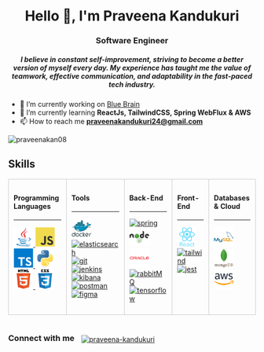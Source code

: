 <h1 align="center">Hello 👋, I'm Praveena Kandukuri</h1>
<h3 align="center">Software Engineer</h3>

<h5 align="center">I believe in constant self-improvement, striving to become a better version of myself every day. My experience has taught me the value of teamwork, effective communication, and adaptability in the fast-paced tech industry. 
</h5>

- 🔭 I’m currently working on [Blue Brain](https://github.com/praveenakan08/BlueBrain-FrontEnd)
- 🌱 I’m currently learning **ReactJs, TailwindCSS, Spring WebFlux & AWS**
- 📫 How to reach me **praveenakandukuri24@gmail.com**

<p align="left"> <img src="https://komarev.com/ghpvc/?username=praveenakan08&label=Profile%20views&color=0e75b6&style=flat" alt="praveenakan08" /> </p>

## Skills
<table>
  <tr>
    <td style="border: 1px solid #ccc; padding: 10px; vertical-align: top;">
      <h4 align="left">Programming Languages</h4>
      <hr>
      <p align="left">
        <a href="https://www.java.com" target="_blank" rel="noreferrer"> 
          <img src="https://raw.githubusercontent.com/devicons/devicon/master/icons/java/java-original.svg" alt="java" width="40" height="40"/> 
        </a> 
        <a href="https://developer.mozilla.org/en-US/docs/Web/JavaScript" target="_blank" rel="noreferrer"> 
          <img src="https://raw.githubusercontent.com/devicons/devicon/master/icons/javascript/javascript-original.svg" alt="javascript" width="40" height="40"/> 
        </a>
        <a href="https://www.typescriptlang.org/" target="_blank" rel="noreferrer"> 
          <img src="https://raw.githubusercontent.com/devicons/devicon/master/icons/typescript/typescript-original.svg" alt="typescript" width="40" height="40"/> 
        </a>
        <a href="https://www.python.org" target="_blank" rel="noreferrer"> 
          <img src="https://raw.githubusercontent.com/devicons/devicon/master/icons/python/python-original.svg" alt="python" width="40" height="40"/> 
        </a>
        <a href="https://www.w3.org/html/" target="_blank" rel="noreferrer"> 
            <img src="https://raw.githubusercontent.com/devicons/devicon/master/icons/html5/html5-original-wordmark.svg" alt="html5" width="40" height="40"/> 
          </a>
        <a href="https://www.w3schools.com/css/" target="_blank" rel="noreferrer"> 
          <img src="https://raw.githubusercontent.com/devicons/devicon/master/icons/css3/css3-original-wordmark.svg" alt="css3" width="40" height="40"/> 
        </a>
      </p>
    </td>
    <td style="border: 1px solid #ccc; padding: 10px; vertical-align: top;">
       <h4 align="left">Tools</h4>
      <hr>
        <a href="https://www.docker.com/" target="_blank" rel="noreferrer"> 
          <img src="https://raw.githubusercontent.com/devicons/devicon/master/icons/docker/docker-original-wordmark.svg" alt="docker" width="40" height="40"/> 
        </a>
        <a href="https://www.elastic.co" target="_blank" rel="noreferrer"> 
          <img src="https://www.vectorlogo.zone/logos/elastic/elastic-icon.svg" alt="elasticsearch" width="40" height="40"/> 
        </a>
        <a href="https://git-scm.com/" target="_blank" rel="noreferrer"> 
          <img src="https://www.vectorlogo.zone/logos/git-scm/git-scm-icon.svg" alt="git" width="40" height="40"/> 
        </a>
        <a href="https://www.jenkins.io" target="_blank" rel="noreferrer"> 
          <img src="https://www.vectorlogo.zone/logos/jenkins/jenkins-icon.svg" alt="jenkins" width="40" height="40"/> 
        </a>
        <a href="https://www.elastic.co/kibana" target="_blank" rel="noreferrer"> 
          <img src="https://www.vectorlogo.zone/logos/elasticco_kibana/elasticco_kibana-icon.svg" alt="kibana" width="40" height="40"/> 
        </a>
        <a href="https://postman.com" target="_blank" rel="noreferrer"> 
          <img src="https://www.vectorlogo.zone/logos/getpostman/getpostman-icon.svg" alt="postman" width="40" height="40"/> 
        </a>
        <a href="https://www.figma.com/" target="_blank" rel="noreferrer"> 
          <img src="https://www.vectorlogo.zone/logos/figma/figma-icon.svg" alt="figma" width="40" height="40"/> 
        </a>
      </p>
    </td>
    <td style="border: 1px solid #ccc; padding: 10px; vertical-align: top;">
      <h4 align="left">Back-End</h4>
      <hr>
        <a href="https://spring.io/" target="_blank" rel="noreferrer"> 
          <img src="https://www.vectorlogo.zone/logos/springio/springio-icon.svg" alt="spring" width="40" height="40"/> 
        </a>
        <a href="https://nodejs.org" target="_blank" rel="noreferrer"> 
          <img src="https://raw.githubusercontent.com/devicons/devicon/master/icons/nodejs/nodejs-original-wordmark.svg" alt="nodejs" width="40" height="40"/> 
        </a>
        <a href="https://www.oracle.com/" target="_blank" rel="noreferrer"> 
          <img src="https://raw.githubusercontent.com/devicons/devicon/master/icons/oracle/oracle-original.svg" alt="oracle" width="40" height="40"/> 
        </a>
        <a href="https://www.rabbitmq.com" target="_blank" rel="noreferrer"> 
          <img src="https://www.vectorlogo.zone/logos/rabbitmq/rabbitmq-icon.svg" alt="rabbitMQ" width="40" height="40"/> 
        </a>
        <a href="https://www.tensorflow.org" target="_blank" rel="noreferrer"> 
          <img src="https://www.vectorlogo.zone/logos/tensorflow/tensorflow-icon.svg" alt="tensorflow" width="40" height="40"/> 
        </a>
      </p>
    </td>
    <td style="border: 1px solid #ccc; padding: 10px; vertical-align: top;">
        <h4 align="left">Front-End</h4>
        <hr>
          <a href="https://reactjs.org/" target="_blank" rel="noreferrer"> 
            <img src="https://raw.githubusercontent.com/devicons/devicon/master/icons/react/react-original-wordmark.svg" alt="react" width="40" height="40"/> 
          </a>
          <a href="https://tailwindcss.com/" target="_blank" rel="noreferrer"> 
            <img src="https://www.vectorlogo.zone/logos/tailwindcss/tailwindcss-icon.svg" alt="tailwind" width="40" height="40"/> 
          </a>
         <a href="https://jestjs.io" target="_blank" rel="noreferrer"> 
            <img src="https://www.vectorlogo.zone/logos/jestjsio/jestjsio-icon.svg" alt="jest" width="40" height="40"/> 
          </a>
        </p>
      </td>
      <td style="border: 1px solid #ccc; padding: 10px; vertical-align: top;">
        <h4 align="left">Databases & Cloud</h4>
        <hr>
          <a href="https://www.mysql.com/" target="_blank" rel="noreferrer"> 
            <img src="https://raw.githubusercontent.com/devicons/devicon/master/icons/mysql/mysql-original-wordmark.svg" alt="mysql" width="40" height="40"/> 
          </a>
          <a href="https://www.mongodb.com/" target="_blank" rel="noreferrer"> 
            <img src="https://raw.githubusercontent.com/devicons/devicon/master/icons/mongodb/mongodb-original-wordmark.svg" alt="mongodb" width="40" height="40"/> 
          </a>
          <a href="https://aws.amazon.com" target="_blank" rel="noreferrer"> 
            <img src="https://raw.githubusercontent.com/devicons/devicon/master/icons/amazonwebservices/amazonwebservices-original-wordmark.svg" alt="aws" width="40" height="40"/> 
          </a>
        </p>
      </td>
  </tr>
</table>


<h3 align="center" style="display: inline-block; margin-right: 10px;">Connect with me</h3>
<p align="center" style="display: inline-block;">
  <a href="https://linkedin.com/in/praveena-kandukuri" target="blank">
    <img align="center" src="https://raw.githubusercontent.com/rahuldkjain/github-profile-readme-generator/master/src/images/icons/Social/linked-in-alt.svg" alt="praveena-kandukuri" height="30" width="40" />
  </a>
</p>
